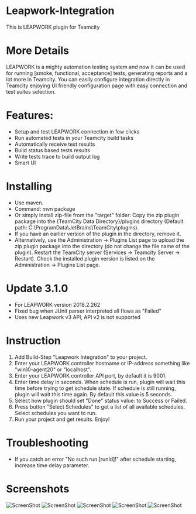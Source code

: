 # Leapwork-Integration
This is LEAPWORK plugin for Teamcity

# More Details
LEAPWORK is a mighty automation testing system and now it can be used for running [smoke, functional, acceptance] tests, generating reports and a lot more in Teamcity. You can easily configure integration directly in Teamcity enjoying UI friendly configuration page with easy connection and test suites selection.

# Features:
 - Setup and test LEAPWORK connection in few clicks
 - Run automated tests in your Teamcity build tasks
 - Automatically receive test results
 - Build status based tests results
 - Write tests trace to build output log
 - Smart UI
 
# Installing
- Use maven.
- Command: mvn package 
- Or simply install zip-file from the "target" folder: Copy the zip plugin package into the {TeamCity Data Directory}/plugins directory (Default path: C:\ProgramData\JetBrains\TeamCity\plugins). 
- If you have an earlier version of the plugin in the directory, remove it.
- Alternatively, use the Administration -> Plugins List page to upload the zip plugin package into the directory (do not change the file name of the plugin). Restart the TeamCity server (Services -> Teamcity Server -> Restart). Check the installed plugin version is listed on the Administration -> Plugins List page.

# Update 3.1.0
- For LEAPWORK version 2018.2.262
- Fixed bug when JUnit parser interpreted all flows as "Failed"
- Uses new Leapwork v3 API, API v2 is not supported

# Instruction
1. Add Build-Step "Leapwork Integration" to your project.
2. Enter your LEAPWORK controller hostname or IP-address something like "win10-agent20" or "localhost".
3. Enter your LEAPWORK controller API port, by default it is 9001.
4. Enter time delay in seconds. When schedule is run, plugin will wait this time before trying to get schedule state. If schedule is still running, plugin will wait this time again. By default this value is 5 seconds.
5. Select how plugin should set "Done" status value: to Success or Failed.
6. Press button "Select Schedules" to get a list of all available schedules. Select schedules you want to run.
7. Run your project and get results. Enjoy!

# Troubleshooting
- If you catch an error "No such run [runId]!" after schedule starting, increase time delay parameter.

# Screenshots
![ScreenShot](http://customatics.com/wp-content/uploads/2017/03/tc-config.png)
![ScreenShot](http://customatics.com/wp-content/uploads/2017/03/tc-report-overview.png)
![ScreenShot](http://customatics.com/wp-content/uploads/2017/03/tc-report-cases.png)
![ScreenShot](http://customatics.com/wp-content/uploads/2017/03/tc-report-build_log.png)
![ScreenShot](http://customatics.com/wp-content/uploads/2017/03/tc-report-overview-exceptions.png)


